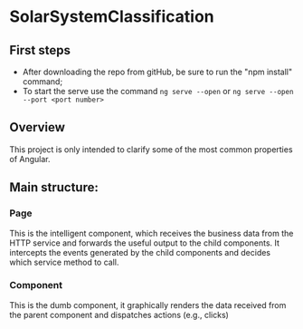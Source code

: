 # SolarSystemClassification

## First steps

- After downloading the repo from gitHub, be sure to run the "npm install" command;
- To start the serve use the command `ng serve --open` or `ng serve --open --port <port number>`

## Overview

This project is only intended to clarify some of the most common properties of Angular.

## Main structure:

### Page

This is the intelligent component, which receives the business data
from the HTTP service and forwards the useful output to the child components.
It intercepts the events generated by the child components and decides which service method to call.

### Component

This is the dumb component, it graphically renders the data received from the parent component
and dispatches actions (e.g., clicks)
